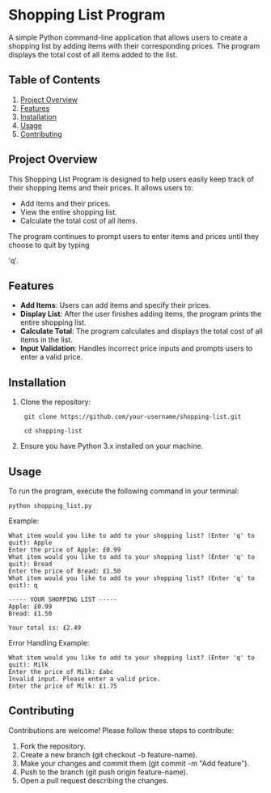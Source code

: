 # **Shopping List Program**

A simple Python command-line application that allows users to create a shopping list by adding items with their corresponding prices. The program displays the total cost of all items added to the list.

## Table of Contents

1. [Project Overview](#project-overview)
2. [Features](#features)
3. [Installation](#installation)
4. [Usage](#usage)
5. [Contributing](#contributing)

## Project Overview

This Shopping List Program is designed to help users easily keep track of their shopping items and their prices. It allows users to:

* Add items and their prices.
* View the entire shopping list.
* Calculate the total cost of all items.

The program continues to prompt users to enter items and prices until they choose to quit by typing 

  'q'.

## Features

* **Add Items**: Users can add items and specify their prices.
* **Display List**: After the user finishes adding items, the program prints the entire shopping list.
* **Calculate Total**: The program calculates and displays the total cost of all items in the list.
* **Input Validation**: Handles incorrect price inputs and prompts users to enter a valid price.


## Installation

1. Clone the repository:

        git clone https://github.com/your-username/shopping-list.git
    
        cd shopping-list

2. Ensure you have Python 3.x installed on your machine.

## Usage

To run the program, execute the following command in your terminal:

    python shopping_list.py

Example:

    What item would you like to add to your shopping list? (Enter 'q' to quit): Apple
    Enter the price of Apple: £0.99
    What item would you like to add to your shopping list? (Enter 'q' to quit): Bread
    Enter the price of Bread: £1.50
    What item would you like to add to your shopping list? (Enter 'q' to quit): q
    
    ----- YOUR SHOPPING LIST -----
    Apple: £0.99
    Bread: £1.50
    
    Your total is: £2.49

Error Handling Example:

    What item would you like to add to your shopping list? (Enter 'q' to quit): Milk
    Enter the price of Milk: £abc
    Invalid input. Please enter a valid price.
    Enter the price of Milk: £1.75

## Contributing

Contributions are welcome! Please follow these steps to contribute:

1. Fork the repository.
2. Create a new branch (git checkout -b feature-name).
3. Make your changes and commit them (git commit -m "Add feature").
4. Push to the branch (git push origin feature-name).
5. Open a pull request describing the changes.
